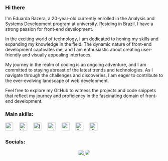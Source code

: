 ### Hi there

<div align="left">
   I'm Eduarda Razera, a 20-year-old currently enrolled in the Analysis and Systems Development program at university. Residing in Brazil, I have a strong passion for front-end development.

In the exciting world of technology, I am dedicated to honing my skills and expanding my knowledge in the field. The dynamic nature of front-end development captivates me, and I am enthusiastic about creating user-friendly and visually appealing interfaces.

My journey in the realm of coding is an ongoing adventure, and I am committed to staying abreast of the latest trends and technologies. As I navigate through the challenges and discoveries, I am eager to contribute to the ever-evolving landscape of web development.

Feel free to explore my GitHub to witness the projects and code snippets that reflect my journey and proficiency in the fascinating domain of front-end development.
</div>



### Main skills:
<div align="left">
  <img src="https://skillicons.dev/icons?i=css" height="25" alt="css3 logo"  />
  <img width="12" />
  <img src="https://skillicons.dev/icons?i=html" height="25" alt="html5 logo"  />
  <img width="12" />
  <img src="https://skillicons.dev/icons?i=js" height="25" alt="javascript logo"  />
  <img width="12" />
  <img src="https://skillicons.dev/icons?i=py" height="25" alt="python logo"  />
  <img width="12" />
  <img src="https://cdn.jsdelivr.net/gh/devicons/devicon/icons/canva/canva-original.svg" height="25" alt="canva logo"  />
  <img width="12" />
  <img src="https://skillicons.dev/icons?i=figma" height="25" alt="figma logo"  />
  <img width="12" />
  <img src="https://skillicons.dev/icons?i=discord" height="25" alt="discord logo"  />
</div>

### Socials:
<div align="center"> 
<a href="https://instagram.com/dudda_ar" target="_blank"><img src="https://img.shields.io/badge/Instagram-%23E4405F.svg?logo=instagram&logoColor=white"</a>
<a href="https://www.twitter.com/dufzinha" target="_blank"><img src="https://img.shields.io/badge/Twitter-%231DA1F2.svg?logo=Twitter&logoColor=white" style="border-radius: 30px" target="_blank"></a> 


